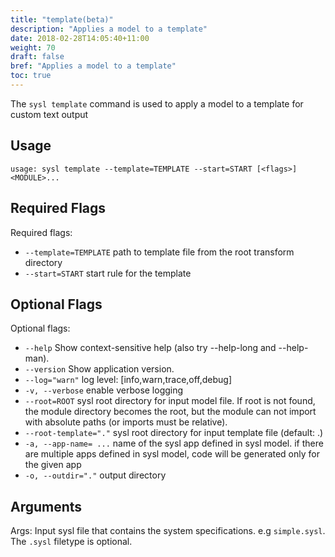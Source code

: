 ```yaml
---
title: "template(beta)"
description: "Applies a model to a template"
date: 2018-02-28T14:05:40+11:00
weight: 70
draft: false
bref: "Applies a model to a template"
toc: true
---
```


The `sysl template` command is used to apply a model to a template for custom text output

## Usage

`usage: sysl template --template=TEMPLATE --start=START [<flags>] <MODULE>...`

## Required Flags

Required flags:

- `--template=TEMPLATE` path to template file from the root transform directory
- `--start=START` start rule for the template

## Optional Flags

Optional flags:

- `--help` Show context-sensitive help (also try --help-long and --help-man).
- `--version` Show application version.
- `--log="warn"` log level: [info,warn,trace,off,debug]
- `-v, --verbose` enable verbose logging
- `--root=ROOT` sysl root directory for input model file. If root is not found, the module directory
  becomes the root, but the module can not import with absolute paths (or imports must be
  relative).
- `--root-template="."` sysl root directory for input template file (default: .)
- `-a, --app-name= ...` name of the sysl app defined in sysl model. if there are multiple apps defined in sysl
  model, code will be generated only for the given app
- `-o, --outdir="."` output directory

## Arguments

Args:
<MODULE> Input sysl file that contains the system specifications. e.g `simple.sysl`. The `.sysl` filetype is optional.
